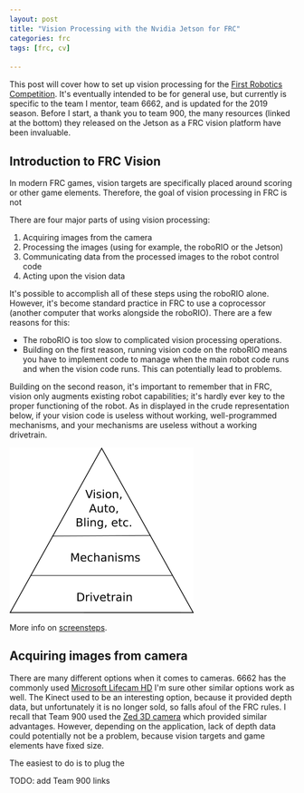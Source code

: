 ```yaml
---
layout: post
title: "Vision Processing with the Nvidia Jetson for FRC"
categories: frc
tags: [frc, cv]

---
```


This post will cover how to set up vision processing for the [First Robotics
Competition](https://www.firstinspires.org/). It's eventually intended to be for
general use, but currently is specific to the team I mentor, team 6662, and is
updated for the 2019 season. Before I start, a thank you to team 900, the many
resources (linked at the bottom) they released on the Jetson as a FRC vision
platform have been invaluable.

## Introduction to FRC Vision

In modern FRC games, vision targets are specifically placed around scoring or
other game elements. Therefore, the goal of vision processing in FRC is not 

There are four major parts of using vision processing:
1. Acquiring images from the camera
2. Processing the images (using for example, the roboRIO or the Jetson)
3. Communicating data from the processed images to the robot control code
4. Acting upon the vision data

It's possible to accomplish all of these steps using the roboRIO alone. However,
it's become standard practice in FRC to use a coprocessor (another computer
that works alongside the roboRIO). There are a few reasons for this:
- The roboRIO is too slow to complicated vision processing operations.
- Building on the first reason, running vision code on the roboRIO means you
have to implement code to manage when the main robot code runs and when the
vision code runs. This can potentially lead to problems.

Building on the second reason, it's important to remember that in FRC, vision
only augments existing robot capabilities; it's hardly ever key to the proper
functioning of the robot. As in displayed in the crude representation below, if
your vision code is useless without working, well-programmed mechanisms, and
your mechanisms are useless without a working drivetrain.

![The Pyramid of FRC](/assets/images/pyramid_of_frc.png)

More info on
[screensteps](
https://wpilib.screenstepslive.com/s/currentCS/m/vision/l/682117-strategies-for-vision-programming).

## Acquiring images from camera

There are many different options when it comes to cameras. 6662 has the commonly
used [Microsoft Lifecam HD](
https://www.microsoft.com/accessories/en-us/products/webcams/lifecam-hd-3000/t3h-00011)
I'm sure other similar options work as well. The Kinect used to be an
interesting option, because it provided depth data, but unfortunately it is no
longer sold, so falls afoul of the FRC rules. I recall that Team 900 used the 
[Zed 3D camera](https://www.stereolabs.com/zed/) which provided similar
advantages. However, depending on the application, lack of depth data could
potentially not be a problem, because vision targets and game elements have
fixed size.

The easiest to do is to plug the 


TODO: add Team 900 links
